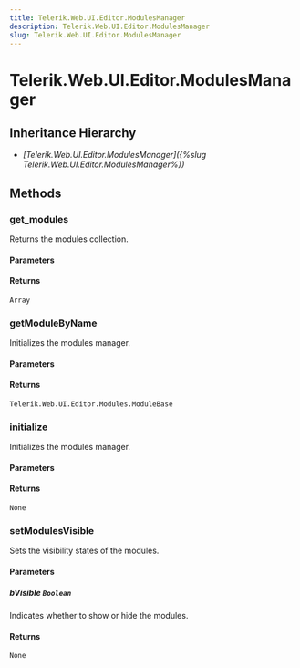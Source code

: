 ```yaml
---
title: Telerik.Web.UI.Editor.ModulesManager
description: Telerik.Web.UI.Editor.ModulesManager
slug: Telerik.Web.UI.Editor.ModulesManager
---
```


# Telerik.Web.UI.Editor.ModulesManager

## Inheritance Hierarchy

* *[Telerik.Web.UI.Editor.ModulesManager]({%slug Telerik.Web.UI.Editor.ModulesManager%})*


## Methods

### get_modules

Returns the modules collection.

#### Parameters

#### Returns

`Array`
### getModuleByName

Initializes the modules manager.

#### Parameters

#### Returns

`Telerik.Web.UI.Editor.Modules.ModuleBase`

### initialize

Initializes the modules manager.

#### Parameters

#### Returns

`None`

### setModulesVisible

Sets the visibility states of the modules.

#### Parameters

##### bVisible `Boolean`

Indicates whether to show or hide the modules.

#### Returns

`None`


